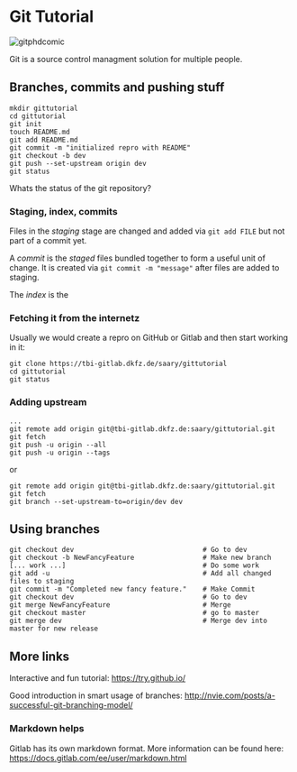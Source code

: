# Git Tutorial

![gitphdcomic](http://swcarpentry.github.io/git-novice/fig/phd101212s.png)

Git is a source control managment solution for multiple people.

## Branches, commits and pushing stuff

```
mkdir gittutorial 
cd gittutorial
git init
touch README.md
git add README.md
git commit -m "initialized repro with README"
git checkout -b dev
git push --set-upstream origin dev
git status
```

Whats the status of the git repository?


### Staging, index, commits

Files in the *staging* stage are changed and added via `git add FILE` but not 
part of a commit yet.

A *commit* is the *staged* files bundled together to form a useful unit of 
change. It is created via `git commit -m "message"` after files are added to 
staging.

The *index* is the 


### Fetching it from the internetz

Usually we would create a repro on GitHub or Gitlab and then start working in it:

```
git clone https://tbi-gitlab.dkfz.de/saary/gittutorial
cd gittutorial
git status
```

### Adding upstream

```
...
git remote add origin git@tbi-gitlab.dkfz.de:saary/gittutorial.git
git fetch
git push -u origin --all
git push -u origin --tags
```
or 
```
git remote add origin git@tbi-gitlab.dkfz.de:saary/gittutorial.git
git fetch
git branch --set-upstream-to=origin/dev dev
```




## Using branches
```
git checkout dev                                # Go to dev
git checkout -b NewFancyFeature                 # Make new branch
[... work ...]                                  # Do some work
git add -u                                      # Add all changed files to staging
git commit -m "Completed new fancy feature."    # Make Commit
git checkout dev                                # Go to dev
git merge NewFancyFeature                       # Merge
git checkout master                             # go to master
git merge dev                                   # Merge dev into master for new release
```


## More links

Interactive and fun tutorial: https://try.github.io/

Good introduction in smart usage of branches: http://nvie.com/posts/a-successful-git-branching-model/




### Markdown helps
Gitlab has its own markdown format. More information can be found here: https://docs.gitlab.com/ee/user/markdown.html

